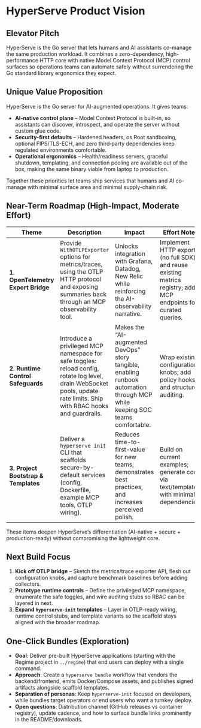 # HyperServe Product Vision

## Elevator Pitch

HyperServe is the Go server that lets humans and AI assistants co-manage the same production workload. It combines a zero-dependency, high-performance HTTP core with native Model Context Protocol (MCP) control surfaces so operations teams can automate safely without surrendering the Go standard library ergonomics they expect.

## Unique Value Proposition

HyperServe is the Go server for AI-augmented operations. It gives teams:

- **AI-native control plane** – Model Context Protocol is built-in, so assistants can discover, introspect, and operate the server without custom glue code.
- **Security-first defaults** – Hardened headers, os.Root sandboxing, optional FIPS/TLS-ECH, and zero third‑party dependencies keep regulated environments comfortable.
- **Operational ergonomics** – Health/readiness servers, graceful shutdown, templating, and connection pooling are available out of the box, making the same binary viable from laptop to production.

Together these priorities let teams ship services that humans and AI co-manage with minimal surface area and minimal supply-chain risk.

## Near-Term Roadmap (High-Impact, Moderate Effort)

| Theme | Description | Impact | Effort Notes |
|-------|-------------|--------|--------------|
| **1. OpenTelemetry Export Bridge** | Provide `WithOTLPExporter` options for metrics/traces, using the OTLP HTTP protocol and exposing summaries back through an MCP observability tool. | Unlocks integration with Grafana, Datadog, New Relic while reinforcing the AI-observability narrative. | Implement HTTP exporter (no full SDK) and reuse existing metrics registry; add MCP endpoints for curated queries. |
| **2. Runtime Control Safeguards** | Introduce a privileged MCP namespace for safe toggles: reload config, rotate log level, drain WebSocket pools, update rate limits. Ship with RBAC hooks and guardrails. | Makes the “AI-augmented DevOps” story tangible, enabling runbook automation through MCP while keeping SOC teams comfortable. | Wrap existing configuration knobs; add policy hooks and structured auditing. |
| **3. Project Bootstrap & Templates** | Deliver a `hyperserve init` CLI that scaffolds secure-by-default services (config, Dockerfile, example MCP tools, OTLP wiring). | Reduces time-to-first-value for new teams, demonstrates best practices, and increases perceived polish. | Build on current examples; generate code via text/template with minimal dependencies. |

These items deepen HyperServe’s differentiation (AI-native + secure + production-ready) without compromising the lightweight core.

## Next Build Focus

1. **Kick off OTLP bridge** – Sketch the metrics/trace exporter API, flesh out configuration knobs, and capture benchmark baselines before adding collectors.
2. **Prototype runtime controls** – Define the privileged MCP namespace, enumerate the safe toggles, and wire auditing stubs so RBAC can be layered in next.
3. **Expand `hyperserve-init` templates** – Layer in OTLP-ready wiring, runtime control stubs, and template variants so the scaffold stays aligned with the broader roadmap.

## One-Click Bundles (Exploration)

- **Goal**: Deliver pre-built HyperServe applications (starting with the Regime project in `../regime`) that end users can deploy with a single command.
- **Approach**: Create a `hyperserve bundle` workflow that vendors the backend/frontend, emits Docker/Compose assets, and publishes signed artifacts alongside scaffold templates.
- **Separation of personas**: Keep `hyperserve-init` focused on developers, while bundles target operators or end users who want a turnkey deploy.
- **Open questions**: Distribution channel (GitHub releases vs container registry), update cadence, and how to surface bundle links prominently in the README/downloads.

